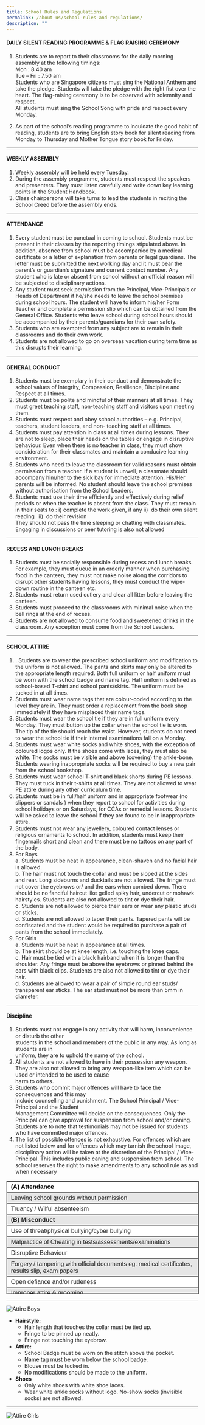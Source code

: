 ```yaml
---
title: School Rules and Regulations
permalink: /about-us/school-rules-and-regulations/
description: ""
---
```

#### DAILY SILENT READING PROGRAMME & FLAG RAISING CEREMONY

1.  Students are to report to their classrooms for the daily morning assembly at the following timings:  
    Mon : 8.40 am  
    Tue – Fri : 7.50 am  
    Students who are Singapore citizens must sing the National Anthem and take the pledge. Students will take the pledge with the right fist over the heart. The flag-raising ceremony is to be observed with solemnity and respect.  
    All students must sing the School Song with pride and respect every Monday.  
      
    
2.  As part of the school’s reading programme to inculcate the good habit of reading, students are to bring English story book for silent reading from Monday to Thursday and Mother Tongue story book for Friday.

* * *

#### WEEKLY ASSEMBLY

1.  Weekly assembly will be held every Tuesday.
2.  During the assembly programme, students must respect the speakers and presenters. They must listen carefully and write down key learning points in the Student Handbook.
3.  Class chairpersons will take turns to lead the students in reciting the School Creed before the assembly ends.

* * *

#### ATTENDANCE

1.  Every student must be punctual in coming to school. Students must be present in their classes by the reporting timings stipulated above. In addition, absence from school must be accompanied by a medical certificate or a letter of explanation from parents or legal guardians. The letter must be submitted the next working day and it must bear the parent’s or guardian’s signature and current contact number. Any student who is late or absent from school without an official reason will be subjected to disciplinary actions.
2.  Any student must seek permission from the Principal, Vice-Principals or Heads of Department if he/she needs to leave the school premises during school hours. The student will have to inform his/her Form Teacher and complete a permission slip which can be obtained from the General Office. Students who leave school during school hours should be accompanied by their parents/guardians for their own safety.
3.  Students who are exempted from any subject are to remain in their classrooms and do their own work.
4.  Students are not allowed to go on overseas vacation during term time as this disrupts their learning.

* * *

#### GENERAL CONDUCT

1.  Students must be exemplary in their conduct and demonstrate the school values of Integrity, Compassion, Resilience, Discipline and Respect at all times.
2.  Students must be polite and mindful of their manners at all times. They must greet teaching staff, non-teaching staff and visitors upon meeting them.
3.  Students must respect and obey school authorities – e.g. Principal, teachers, student leaders, and non- teaching staff at all times.
4.  Students must pay attention in class at all times during lessons. They are not to sleep, place their heads on the tables or engage in disruptive behaviour. Even when there is no teacher in class, they must show consideration for their classmates and maintain a conducive learning environment.
5.  Students who need to leave the classroom for valid reasons must obtain permission from a teacher. If a student is unwell, a classmate should accompany him/her to the sick bay for immediate attention. His/Her parents will be informed. No student should leave the school premises without authorisation from the School Leaders.
6.  Students must use their time efficiently and effectively during relief periods or when the teacher is absent from the class. They must remain in their seats to : i) complete the work given, if any ii)  do their own silent reading  iii)  do their revision  
    They should not pass the time sleeping or chatting with classmates. Engaging in discussions or peer tutoring is also not allowed

* * *

#### RECESS AND LUNCH BREAKS

1.  Students must be socially responsible during recess and lunch breaks. For example, they must queue in an orderly manner when purchasing food in the canteen, they must not make noise along the corridors to disrupt other students having lessons, they must conduct the wipe-down routine in the canteen etc.
2.  Students must return used cutlery and clear all litter before leaving the canteen.
3.  Students must proceed to the classrooms with minimal noise when the bell rings at the end of recess.
4.  Students are not allowed to consume food and sweetened drinks in the classroom. Any exception must come from the School Leaders.

* * *

#### SCHOOL ATTIRE

1.  . Students are to wear the prescribed school uniform and modification to the uniform is not allowed. The pants and skirts may only be altered to the appropriate length required. Both full uniform or half uniform must be worn with the school badge and name tag. Half uniform is defined as school-based T-shirt and school pants/skirts. The uniform must be tucked in at all times.
2.  Students must wear name tags that are colour-coded according to the level they are in. They must order a replacement from the book shop immediately if they have misplaced their name tags.
3.  Students must wear the school tie if they are in full uniform every Monday. They must button up the collar when the school tie is worn. The tip of the tie should reach the waist. However, students do not need to wear the school tie if their internal examinations fall on a Monday.
4.  Students must wear white socks and white shoes, with the exception of coloured logos only. If the shoes come with laces, they must also be white. The socks must be visible and above (covering) the ankle-bone. Students wearing inappropriate socks will be required to buy a new pair from the school bookshop.
5.  Students must wear school T-shirt and black shorts during PE lessons. They must tuck in their t-shirts at all times. They are not allowed to wear PE attire during any other curriculum time.
6.  Students must be in full/half uniform and in appropriate footwear (no slippers or sandals ) when they report to school for activities during school holidays or on Saturdays, for CCAs or remedial lessons. Students will be asked to leave the school if they are found to be in inappropriate attire.
7.  Students must not wear any jewellery, coloured contact lenses or religious ornaments to school. In addition, students must keep their fingernails short and clean and there must be no tattoos on any part of the body.
8.  For Boys <br>
    a.  Students must be neat in appearance, clean-shaven and no facial hair is allowed.<br>
    b.  The hair must not touch the collar and must be sloped at the sides and rear. Long sideburns and ducktails are not allowed. The fringe must not cover the eyebrows or/ and the ears when combed down. There should be no fanciful haircut like gelled spiky hair, undercut or mohawk hairstyles. Students are also not allowed to tint or dye their hair.<br>
    c.  Students are not allowed to pierce their ears or wear any plastic studs or sticks.<br>
    d.  Students are not allowed to taper their pants. Tapered pants will be confiscated and the student would be required to purchase a pair of pants from the school immediately.<br>
9.  For Girls<br>
    a.  Students must be neat in appearance at all times.<br>
    b.  The skirt should be at knee length, i.e. touching the knee caps.<br>
    c.  Hair must be tied with a black hairband when it is longer than the shoulder. Any fringe must be above the eyebrows or pinned behind the ears with black clips. Students are also not allowed to tint or dye their hair.<br>
    d.  Students are allowed to wear a pair of simple round ear studs/ transparent ear sticks. The ear stud must not be more than 5mm in diameter.

* * *

#### Discipline

1.  Students must not engage in any activity that will harm, inconvenience or disturb the other  
    students in the school and members of the public in any way. As long as students are in  
    uniform, they are to uphold the name of the school.
2.  All students are not allowed to have in their possession any weapon. They are also not allowed to bring any weapon-like item which can be used or intended to be used to cause  
    harm to others.
3.  Students who commit major offences will have to face the consequences and this may  
    include counselling and punishment. The School Principal / Vice-Principal and the Student  
    Management Committee will decide on the consequences. Only the Principal can give approval for suspension from school and/or caning. Students are to note that testimonials may not be issued for students who have committed major offences.
4.  The list of possible offences is not exhaustive. For offences which are not listed below and for offences which may tarnish the school image, disciplinary action will be taken at the discretion of the Principal / Vice-Principal. This includes public caning and suspension from school. The school reserves the right to make amendments to any school rule as and when necessary

<table border="1" width="769" style="box-sizing: inherit; border-collapse: collapse; border-spacing: 0px; max-width: 100%; color: rgb(34, 34, 34); font-family: &quot;Source Sans Pro&quot;, sans-serif; font-size: 16px; font-style: normal; font-variant-ligatures: normal; font-variant-caps: normal; font-weight: 400; letter-spacing: normal; orphans: 2; text-align: start; text-transform: none; white-space: normal; widows: 2; word-spacing: 0px; -webkit-text-stroke-width: 0px; background-color: rgb(255, 255, 255); text-decoration-thickness: initial; text-decoration-style: initial; text-decoration-color: initial; height: 295px;"><tbody style="box-sizing: inherit;"><tr style="box-sizing: inherit; background: rgb(255, 255, 255);"><td style="box-sizing: inherit; padding: 5px 10px; width: 759px;"><strong style="box-sizing: inherit; font-weight: bold;"><span style="box-sizing: inherit; color: rgb(0, 0, 0);">(A) Attendance</span></strong></td></tr><tr style="box-sizing: inherit; background: rgb(230, 230, 230);"><td style="box-sizing: inherit; padding: 5px 10px; width: 759px;">Leaving school grounds without permission</td></tr><tr style="box-sizing: inherit; background: rgb(255, 255, 255);"><td style="box-sizing: inherit; padding: 5px 10px; width: 759px;">Truancy / Wilful absenteeism</td></tr><tr style="box-sizing: inherit; background: rgb(230, 230, 230);"><td style="box-sizing: inherit; padding: 5px 10px; width: 759px;"><strong style="box-sizing: inherit; font-weight: bold;">(B) Misconduct</strong></td></tr><tr style="box-sizing: inherit; background: rgb(255, 255, 255);"><td style="box-sizing: inherit; padding: 5px 10px; width: 759px;">Use of threat/physical bullying/cyber bullying</td></tr><tr style="box-sizing: inherit; background: rgb(230, 230, 230);"><td style="box-sizing: inherit; padding: 5px 10px; width: 759px;">Malpractice of Cheating in tests/assessments/examinations</td></tr><tr style="box-sizing: inherit; background: rgb(255, 255, 255);"><td style="box-sizing: inherit; padding: 5px 10px; width: 759px;">Disruptive Behaviour</td></tr><tr style="box-sizing: inherit; background: rgb(230, 230, 230);"><td style="box-sizing: inherit; padding: 5px 10px; width: 759px;">Forgery / tampering with official documents eg. medical certificates, results slip, exam papers</td></tr><tr style="box-sizing: inherit; background: rgb(255, 255, 255);"><td style="box-sizing: inherit; padding: 5px 10px; width: 759px;">Open defiance and/or rudeness</td></tr><tr style="box-sizing: inherit; background: rgb(230, 230, 230);"><td style="box-sizing: inherit; padding: 5px 10px; width: 759px;">Improper attire &amp; grooming</td></tr><tr style="box-sizing: inherit; background: rgb(255, 255, 255);"><td style="box-sizing: inherit; padding: 5px 10px; width: 759px;">Littering/Refusing to return crockery in the canteen/Dirtying common areas in the school</td></tr><tr style="box-sizing: inherit; background: rgb(230, 230, 230);"><td style="box-sizing: inherit; padding: 5px 10px; width: 759px;">Not doing assignments</td></tr><tr style="box-sizing: inherit; background: rgb(255, 255, 255);"><td style="box-sizing: inherit; padding: 5px 10px; width: 759px;">Use of vulgar language and gesture</td></tr><tr style="box-sizing: inherit; background: rgb(230, 230, 230);"><td style="box-sizing: inherit; padding: 5px 10px; width: 759px;">Abuse of technology</td></tr><tr style="box-sizing: inherit; background: rgb(255, 255, 255);"><td style="box-sizing: inherit; padding: 5px 10px; width: 759px;">Giving false information/lying</td></tr><tr style="box-sizing: inherit; background: rgb(230, 230, 230);"><td style="box-sizing: inherit; padding: 5px 10px; width: 759px;">Repeatedly flouting school rules</td></tr><tr style="box-sizing: inherit; background: rgb(255, 255, 255);"><td style="box-sizing: inherit; padding: 5px 10px; width: 759px;"><strong style="box-sizing: inherit; font-weight: bold;">(C) Theft/Damage of property</strong></td></tr><tr style="box-sizing: inherit; background: rgb(230, 230, 230);"><td style="box-sizing: inherit; padding: 5px 10px; width: 759px;">Arson</td></tr><tr style="box-sizing: inherit; background: rgb(255, 255, 255);"><td style="box-sizing: inherit; padding: 5px 10px; width: 759px;">Theft</td></tr><tr style="box-sizing: inherit; background: rgb(230, 230, 230);"><td style="box-sizing: inherit; padding: 5px 10px; width: 759px;">Vandalism (Eg. Setting off fire alarm, breaking of school furniture, defacing school property)</td></tr><tr style="box-sizing: inherit; background: rgb(255, 255, 255);"><td style="box-sizing: inherit; padding: 5px 10px; width: 759px;"><strong style="box-sizing: inherit; font-weight: bold;">(D) Other Major Offences</strong></td></tr><tr style="box-sizing: inherit; background: rgb(230, 230, 230);"><td style="box-sizing: inherit; padding: 5px 10px; width: 759px;">Extortion</td></tr><tr style="box-sizing: inherit; background: rgb(255, 255, 255);"><td style="box-sizing: inherit; padding: 5px 10px; width: 759px;">Substance Abuse (eg. consumption of alcohol, drugs)</td></tr><tr style="box-sizing: inherit; background: rgb(230, 230, 230);"><td style="box-sizing: inherit; padding: 5px 10px; width: 759px;">Assault</td></tr><tr style="box-sizing: inherit; background: rgb(255, 255, 255);"><td style="box-sizing: inherit; padding: 5px 10px; width: 759px;">Affray / Fighting</td></tr><tr style="box-sizing: inherit; background: rgb(230, 230, 230);"><td style="box-sizing: inherit; padding: 5px 10px; width: 759px;">Gambling</td></tr><tr style="box-sizing: inherit; background: rgb(255, 255, 255);"><td style="box-sizing: inherit; padding: 5px 10px; width: 759px;">Gangsterism</td></tr><tr style="box-sizing: inherit; background: rgb(230, 230, 230);"><td style="box-sizing: inherit; padding: 5px 10px; width: 759px;">Inhalant abuse</td></tr><tr style="box-sizing: inherit; background: rgb(255, 255, 255);"><td style="box-sizing: inherit; padding: 5px 10px; width: 759px;">Viewing / Possession of pornographic materials</td></tr><tr style="box-sizing: inherit; background: rgb(230, 230, 230);"><td style="box-sizing: inherit; padding: 5px 10px; width: 759px;">Possession of weapons</td></tr><tr style="box-sizing: inherit; background: rgb(255, 255, 255);"><td style="box-sizing: inherit; padding: 5px 10px; width: 759px;">Sexual misconduct, e.g. voyeurism</td></tr><tr style="box-sizing: inherit; background: rgb(230, 230, 230);"><td style="box-sizing: inherit; padding: 5px 10px; width: 759px;">Smoking / Possession of cigarettes and/or e-cigarette / vaping</td></tr></tbody></table>

* * *

![Attire Boys](/images/Attire-Boy.jpeg)

*   **Hairstyle:**
    *   Hair length that touches the collar must be tied up.
    *   Fringe to be pinned up neatly.
    *   Fringe not touching the eyebrow.
*   **Attire:**
    *   School Badge must be worn on the stitch above the pocket.
    *   Name tag must be worn below the school badge.
    *   Blouse must be tucked in.
    *   No modifications should be made to the uniform.
*   **Shoes**
    *   Only white shoes with white shoe laces.
    *   Wear white ankle socks without logo. No-show socks (invisible socks) are not allowed.

* * *

![Attire Girls](/images/Attire-Girl-4-Jan-2021.jpeg)